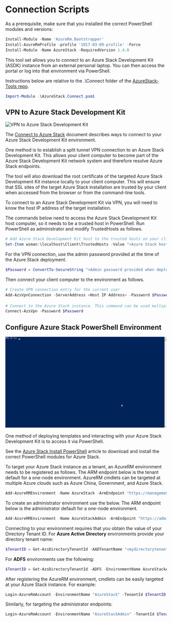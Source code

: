 # Connection Scripts

As a prerequisite, make sure that you installed the correct PowerShell modules and versions:

```powershell
Install-Module -Name 'AzureRm.Bootstrapper'
Install-AzureRmProfile -profile '2017-03-09-profile' -Force
Install-Module -Name AzureStack -RequiredVersion 1.4.0
```

This tool set allows you to connect to an Azure Stack Development Kit (ASDK) instance from an external personal laptop. You can then access the portal or log into that environment via PowerShell.

Instructions below are relative to the .\Connect folder of the [AzureStack-Tools repo](..).

```powershell
Import-Module .\AzureStack.Connect.psm1
```

## VPN to Azure Stack Development Kit

![VPN to Azure Stack Development Kit](/Connect/VPNConnection.gif)

The [Connect to Azure Stack](https://docs.microsoft.com/en-us/azure/azure-stack/azure-stack-connect-azure-stack) document describes ways to connect to your Azure Stack Development Kit environment.

One method is to establish a split tunnel VPN connection to an Azure Stack Development Kit.
This allows your client computer to become part of the Azure Stack Development Kit network system and therefore resolve Azure Stack endpoints.

The tool will also download the root certificate of the targeted Azure Stack Development Kit instance locally to your client computer.
This will ensure that SSL sites of the target Azure Stack installation are trusted by your client when accessed from the browser or from the command-line tools.

To connect to an Azure Stack Development Kit via VPN, you will need to know the host IP address of the target installation. 

The commands below need to access the Azure Stack Development Kit host computer, so it needs to be a trusted host in PowerShell. Run PowerShell as administrator and modify TrustedHosts as follows.

```powershell
# Add Azure Stack Development Kit host to the trusted hosts on your client computer
Set-Item wsman:\localhost\Client\TrustedHosts -Value "<Azure Stack host IP address>" -Concatenate
```  

For the VPN connection, use the admin password provided at the time of the Azure Stack deployment.

```powershell
$Password = ConvertTo-SecureString "<Admin password provided when deploying Azure Stack>" -AsPlainText -Force
```

Then connect your client computer to the environment as follows.

```powershell
# Create VPN connection entry for the current user
Add-AzsVpnConnection -ServerAddress <Host IP Address> -Password $Password

# Connect to the Azure Stack instance. This command can be used multiple times.
Connect-AzsVpn -Password $Password
```

## Configure Azure Stack PowerShell Environment
![Adding Azure Stack Environment](/Connect/EnvironmentAdd.gif)


One method of deploying templates and interacting with your Azure Stack Development Kit is to access it via PowerShell.

See the [Azure Stack Install PowerShell](https://docs.microsoft.com/en-us/azure/azure-stack/azure-stack-connect-powershell) article to download and install the correct PowerShell modules for Azure Stack.

To target your Azure Stack instance as a tenant, an AzureRM environment needs to be registered as follows. The ARM endpoint below is the tenant default for a one-node environment. AzureRM cmdlets can be targeted at multiple Azure clouds such as Azure China, Government, and Azure Stack.


```powershell
Add-AzureRMEnvironment -Name AzureStack -ArmEndpoint "https://management.local.azurestack.external"
```

To create an administrator environment use the below. The ARM endpoint below is the administrator default for a one-node environment.

```powershell
Add-AzureRMEnvironment -Name AzureStackAdmin -ArmEndpoint "https://adminmanagement.local.azurestack.external"
```

Connecting to your environment requires that you obtain the value of your Directory Tenant ID. For **Azure Active Directory** environments provide your directory tenant name:

```powershell
$TenantID = Get-AzsDirectoryTenantId -AADTenantName "<mydirectorytenant>.onmicrosoft.com" -EnvironmentName AzureStackAdmin
```

For **ADFS** environments use the following:

```powershell
$TenantID = Get-AzsDirectoryTenantId -ADFS -EnvironmentName AzureStackAdmin
```

After registering the AzureRM environment, cmdlets can be easily targeted at your Azure Stack instance. For example:

```powershell
Login-AzureRmAccount -EnvironmentName "AzureStack" -TenantId $TenantID
```

Similarly, for targeting the administrator endpoints:

```powershell
Login-AzureRmAccount -EnvironmentName "AzureStackAdmin" -TenantId $TenantID
```
